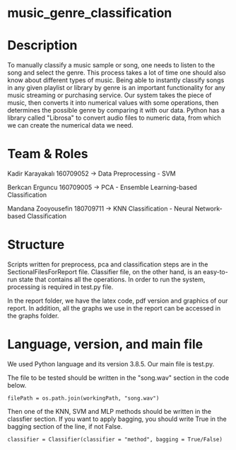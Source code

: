 # music_genre_classification

# Description

To manually classify a music sample or song, one needs to listen to the song and select the genre. This process takes a lot of time one should also know about different types of music. Being able to instantly classify songs in any given playlist or library by genre is an important functionality for any music streaming or purchasing service. Our system takes the piece of music, then converts it into numerical values with some operations, then determines the possible genre by comparing it with our data. Python has a library called "Librosa" to convert audio files to numeric data, from which we can create the numerical data we need.

# Team & Roles

Kadir Karayakalı 160709052 -> Data Preprocessing - SVM 

Berkcan Erguncu 160709005 -> PCA - Ensemble Learning-based Classification

Mandana Zooyousefin 180709711 -> KNN Classification - Neural Network-based Classification


# Structure

Scripts written for preprocess, pca and classification steps are in the SectionalFilesForReport file. Classifier file, on the other hand, is an easy-to-run state that contains all the operations. In order to run the system, processing is required in test.py file.

In the report folder, we have the latex code, pdf version and graphics of our report. In addition, all the graphs we use in the report can be accessed in the graphs folder.

# Language, version, and main file

We used Python language and its version 3.8.5. Our main file is test.py.

The file to be tested should be written in the "song.wav" section in the code below.
```
filePath = os.path.join(workingPath, "song.wav")
```

Then one of the KNN, SVM and MLP methods should be written in the classfier section. If you want to apply bagging, you should write True in the bagging section of the line, if not False.
```
classifier = Classifier(classifier = "method", bagging = True/False)
```



